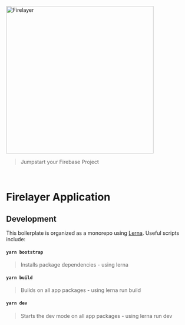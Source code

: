 <a href="https://firelayer.io/">
  <img src="https://user-images.githubusercontent.com/3942799/78354854-884c2780-75a4-11ea-9882-a716e2095e98.png" alt="Firelayer" width="400" />
</a>

> Jumpstart your Firebase Project

<br/>

# Firelayer Application

## Development

This boilerplate is organized as a monorepo using [Lerna](https://lerna.js.org/). Useful scripts include:

#### `yarn bootstrap`
> Installs package dependencies - using lerna

#### `yarn build`
> Builds on all app packages - using lerna run build

#### `yarn dev`
> Starts the dev mode on all app packages - using lerna run dev
